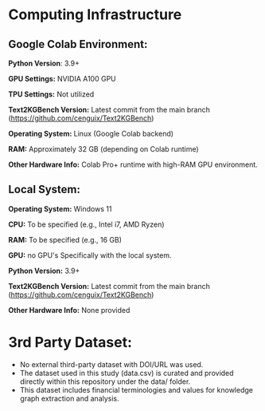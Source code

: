 # Computing Infrastructure
## Google Colab Environment:

**Python Version**: 3.9+

**GPU Settings:** NVIDIA A100 GPU

**TPU Settings:** Not utilized

**Text2KGBench Version:** Latest commit from the main branch (https://github.com/cenguix/Text2KGBench)

**Operating System:** Linux (Google Colab backend)

**RAM:** Approximately 32 GB (depending on Colab runtime)

**Other Hardware Info:** Colab Pro+ runtime with high-RAM GPU environment.


## Local System:

**Operating System:** Windows 11

**CPU:** To be specified (e.g., Intel i7, AMD Ryzen)

**RAM:** To be specified (e.g., 16 GB)

**GPU:** no GPU's Specifically with the local system.

**Python Version:** 3.9+

**Text2KGBench Version:** Latest commit from the main branch (https://github.com/cenguix/Text2KGBench)

**Other Hardware Info:** None provided

# 3rd Party Dataset:
  - No external third-party dataset with DOI/URL was used.
  - The dataset used in this study (data.csv) is curated and provided directly within this repository under the data/ folder.
  - This dataset includes financial terminologies and values for knowledge graph extraction and analysis.
